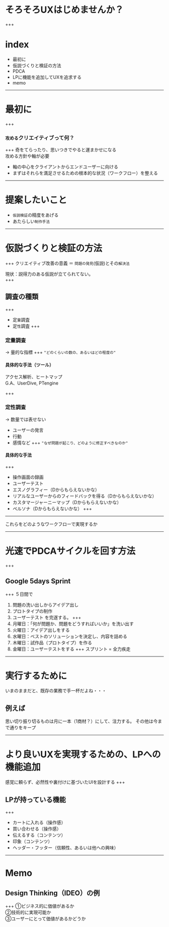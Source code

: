# そろそろUXはじめませんか？
+++
# index
- 最初に
- 仮説づくりと検証の方法
- PDCA
- LPに機能を追加してUXを追求する
- memo


<!-- section -->
---
# 最初に
+++
### `攻める`クリエイティブって何？
+++
奇をてらったり、思いつきでやると運まかせになる  
攻める方針や軸が必要
- 軸の中心をクライアントからエンドユーザーに向ける
- まずはそれらを満足させるための根本的な状況（ワークフロー）を整える



<!-- section -->
---
# 提案したいこと
- `仮説検証`の精度をあげる
- あたらしい`制作手法`


<!-- section -->
---
# 仮説づくりと検証の方法
+++
クリエイティブ改善の意義 ＝ `問題の発見`(仮説)とその`解決法`  

現状：説得力のある仮説が立てられてない。  
+++
## 調査の種類
+++
- 定`量`調査
- 定`性`調査
+++
### 定量調査
-> 量的な指標
+++
`"どのくらいの数の、あるいはどの程度の"`
#### 具体的な手法（ツール）
アクセス解析、ヒートマップ  
G.A、UserDive, PTengine

+++
### 定性調査
-> 数量では表せない
- ユーザーの発言
- 行動
- 感情など
+++
`"なぜ問題が起こり、どのように修正すべきなのか"`
#### 具体的な手法
+++
- 操作画面の録画
- ユーザーテスト
- エスノグラフィー（Dからもらえないかな）
- リアルなユーザーからのフィードバックを得る（Dからもらえないかな）
- カスタマージャーニーマップ（Dからもらえないかな）
- ペルソナ（Dからもらえないかな）
+++



<!-- section -->
---
これらをどのようなワークフローで実現するか  



<!-- section -->
---
# 光速でPDCAサイクルを回す方法
+++
## Google 5days Sprint
+++
５日間で
1. 問題の洗い出しからアイデア出し
1. プロトタイプの制作
1. ユーザーテスト
を完遂する。
+++
1. 月曜日：「何が問題か、問題をどうすればいいか」を洗い出す
1. 火曜日：アイデア出しをする
1. 水曜日：ベストのソリューションを決定し、内容を詰める
1. 木曜日：試作品（プロトタイプ）を作る
1. 金曜日：ユーザーテストをする
+++
スプリント = 全力疾走



<!-- section -->
---
# 実行するために
いまのままだと、既存の業務で手一杯だよね・・・
## 例えば
思い切り振り切るものは月に一本（1商材？）にして、注力する。
その他は今まで通りをキープ



<!-- section -->
---
# より良いUXを実現するための、LPへの機能追加
感覚に頼らず、必然性や裏付けに基づいたUIを設計する
+++
## LPが持っている機能
+++
- カートに入れる（操作感）
- 買い合わせる（操作感）
- 伝えるする（コンテンツ）
- 印象（コンテンツ）
- ヘッダー・フッター（信頼性、あるいは他への興味）


<!-- section -->
---
# Memo
## Design Thinking（IDEO）の例
+++
①ビジネス的に価値があるか  
②技術的に実現可能か  
③ユーザーにとって価値があるかどうか  
